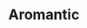 ---
title: 'Aromantic'
description: ''
image:
src: 'https://placehold.co/600x400'
alt: 'Aromantic Flag'
type: 'Sexual Orientation'
lastModified: 2025-09-01
---